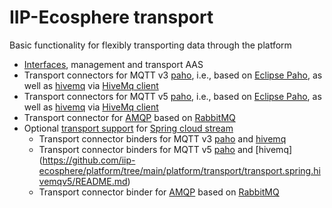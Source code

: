 # IIP-Ecosphere transport

Basic functionality for flexibly transporting data through the platform
* [Interfaces](https://github.com/iip-ecosphere/platform/tree/main/platform/transport/transport/README.md), management and transport AAS
* Transport connectors for MQTT v3 [paho](https://github.com/iip-ecosphere/platform/tree/main/platform/transport/transport.mqttv3/README.md), i.e., based on [Eclipse Paho](https://www.eclipse.org/paho/), as well as [hivemq](https://github.com/iip-ecosphere/platform/tree/main/platform/transport/transport.hivemqv3/README.md) via [HiveMq client](https://www.hivemq.com/developers/community/)
* Transport connectors for MQTT v5 [paho](https://github.com/iip-ecosphere/platform/tree/main/platform/transport/transport.mqttv5/README.md), i.e., based on [Eclipse Paho](https://www.eclipse.org/paho/), as well as [hivemq](https://github.com/iip-ecosphere/platform/tree/main/platform/transport/transport.hivemqv5/README.md) via [HiveMq client](https://www.hivemq.com/developers/community/)
* Transport connector for [AMQP](https://github.com/iip-ecosphere/platform/tree/main/platform/transport/transport.amqp/README.md) based on [RabbitMQ](https://www.rabbitmq.com/)
* Optional [transport support](https://github.com/iip-ecosphere/platform/tree/main/platform/transport/transport.spring/README.md) for [Spring cloud stream](https://spring.io/projects/spring-cloud-stream)
    * Transport connector binders for MQTT v3 [paho](https://github.com/iip-ecosphere/platform/tree/main/platform/transport/transport.spring.mqttv3/README.md) and [hivemq](https://github.com/iip-ecosphere/platform/tree/main/platform/transport/transport.spring.hivemqv3/README.md)
    * Transport connector binders for MQTT v5 [paho](https://github.com/iip-ecosphere/platform/tree/main/platform/transport/transport.spring.mqttv5/README.md) and [hivemq] (https://github.com/iip-ecosphere/platform/tree/main/platform/transport/transport.spring.hivemqv5/README.md)
    * Transport connector binder for [AMQP](https://github.com/iip-ecosphere/platform/tree/main/platform/transport/transport.spring.amqp/README.md) based on [RabbitMQ](https://www.rabbitmq.com/)